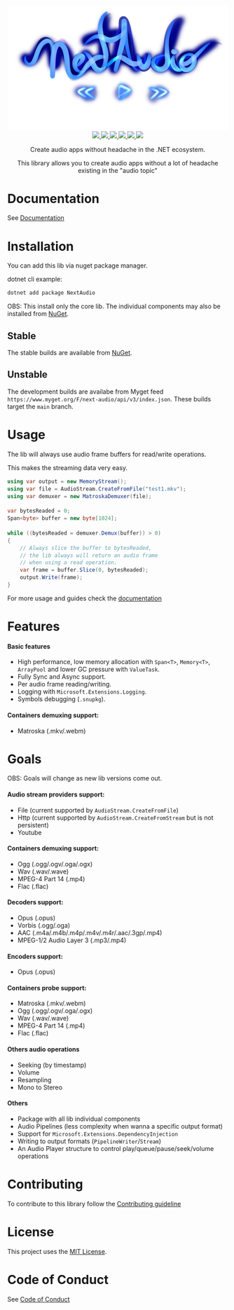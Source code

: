 <p align="center">
  <img src="banner.png" />
	</br>
	<a href="https://github.com/NextAudio/NextAudio/actions">
	  <img src="https://img.shields.io/endpoint?label=BUILD%20STATUS&logo=github&logoWidth=20&labelColor=0d0d0d&style=for-the-badge&url=https://github-workflow-status-badge.vercel.app/api/NextAudio/NextAudio/build-test-lint.yml" />
	</a>
	<a href="https://dotnet.microsoft.com/download">
		<img src="https://img.shields.io/badge/dotnet-6+-blueviolet?label=.NET&logo=.net&style=for-the-badge&logoWidth=20&labelColor=0d0d0d" />
	</a>
  <a href="https://www.myget.org/feed/Packages/next-audio/">
		<img src="https://img.shields.io/myget/next-audio/vpre/NextAudio.svg?label=Dev-Version&logo=nuget&style=for-the-badge&logoWidth=20&labelColor=0d0d0d" />
	</a>
	<a href="https://www.nuget.org/packages/NextAudio/">
		<img src="https://img.shields.io/nuget/v/NextAudio.svg?label=Version&logo=nuget&style=for-the-badge&logoWidth=20&labelColor=0d0d0d" />
	</a>
	<a href="https://www.nuget.org/packages/NextAudio/">
		<img src="https://img.shields.io/nuget/dt/NextAudio.svg?label=Downloads&logo=nuget&style=for-the-badge&logoWidth=20&labelColor=0d0d0d" />
	</a>
  <a href="https://github.com/NextAudio/NextAudio/blob/main/LICENSE">
		<img src="https://img.shields.io/badge/License-MIT-yellow.svg?label=License&style=for-the-badge&logoWidth=20&labelColor=0d0d0d" />
	</a>
    <p align="center">
        Create audio apps without headache in the .NET ecosystem.
    </p>
	<p align="center">
	This library allows you to create audio apps without a lot of headache existing in the "audio topic"
	</p>
</p>

# Documentation
See [Documentation](https://nextaudio.github.io/)

# Installation
You can add this lib via nuget package manager.

dotnet cli example:

```bash
dotnet add package NextAudio
```
OBS: This install only the core lib. The individual components may also be installed from [NuGet](https://www.nuget.org/profiles/NextAudio).

## Stable
The stable builds are available from [NuGet](https://www.nuget.org/profiles/NextAudio).

## Unstable
The development builds are availabe from Myget feed `https://www.myget.org/F/next-audio/api/v3/index.json`.
These builds target the `main` branch.

# Usage
The lib will always use audio frame buffers for read/write operations.

This makes the streaming data very easy.
```csharp
using var output = new MemoryStream();
using var file = AudioStream.CreateFromFile("test1.mkv");
using var demuxer = new MatroskaDemuxer(file);

var bytesReaded = 0;
Span<byte> buffer = new byte[1024];

while ((bytesReaded = demuxer.Demux(buffer)) > 0)
{
    // Always slice the buffer to bytesReaded,
    // the lib always will return an audio frame
    // when using a read operation.
    var frame = buffer.Slice(0, bytesReaded);
    output.Write(frame);
}
```
For more usage and guides check the [documentation](https://nextaudio.github.io/)

# Features
#### Basic features
- High performance, low memory allocation with `Span<T>`, `Memory<T>`, `ArrayPool` and lower GC pressure with `ValueTask`.
- Fully Sync and Async support.
- Per audio frame reading/writing.
- Logging with `Microsoft.Extensions.Logging`.
- Symbols debugging (`.snupkg`).

#### Containers demuxing support:
- Matroska (.mkv/.webm)

# Goals
OBS: Goals will change as new lib versions come out.

#### Audio stream providers support:
- File (current supported by `AudioStream.CreateFromFile`)
- Http (current supported by `AudioStream.CreateFromStream` but is not persistent)
- Youtube

#### Containers demuxing support:
- Ogg (.ogg/.ogv/.oga/.ogx)
- Wav (.wav/.wave)
- MPEG-4 Part 14 (.mp4)
- Flac (.flac)

#### Decoders support:
- Opus (.opus)
- Vorbis (.ogg/.oga)
- AAC (.m4a/.m4b/.m4p/.m4v/.m4r/.aac/.3gp/.mp4)
- MPEG-1/2 Audio Layer 3 (.mp3/.mp4)

#### Encoders support:
- Opus (.opus)

#### Containers probe support:
- Matroska (.mkv/.webm)
- Ogg (.ogg/.ogv/.oga/.ogx)
- Wav (.wav/.wave)
- MPEG-4 Part 14 (.mp4)
- Flac (.flac)

#### Others audio operations
- Seeking (by timestamp)
- Volume
- Resampling
- Mono to Stereo

#### Others
- Package with all lib individual components
- Audio Pipelines (less complexity when wanna a specific output format)
- Support for `Microsoft.Extensions.DependencyInjection`
- Writing to output formats (`PipelineWriter`/`Stream`)
- An Audio Player structure to control play/queue/pause/seek/volume operations

# Contributing

To contribute to this library follow the [Contributing guideline](https://github.com/NextAudio/NextAudio/blob/main/CONTRIBUTING.md)

# License

This project uses the [MIT License](https://github.com/NextAudio/NextAudio/blob/main/LICENSE).

# Code of Conduct
See [Code of Conduct](https://github.com/NextAudio/NextAudio/blob/main/CODE-OF-CONDUCT.MD)
